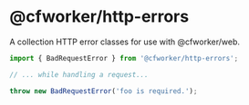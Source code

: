 # @cfworker/http-errors

A collection HTTP error classes for use with @cfworker/web.

```js
import { BadRequestError } from '@cfworker/http-errors';

// ... while handling a request...

throw new BadRequestError('foo is required.');
```
